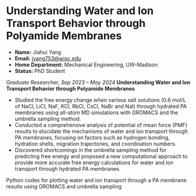 # Understanding Water and Ion Transport Behavior through Polyamide Membranes


- **Name:** Jiahui Yang
- **Email:** jyang753@wisc.edu
- **Home Department:** Mechanical Engineering, UW-Madison
- **Status:** PhD Student

*Graduate Researcher, Sep 2023 – May 2024*
**Understanding Water and Ion Transport Behavior through Polyamide Membranes**
- Studied the free energy change when various salt solutions (0.6 mol/L of NaCl, LiCl, NaF, KCl, RbCl, CsCl, NaBr and NaI) through hydrated PA membranes using all-atom MD simulations with GROMACS and the umbrella sampling method.
- Conducted a comprehensive analysis of potential of mean force (PMF) results to elucidate the mechanisms of water and ion transport through PA membranes, focusing on factors such as hydrogen bonding, hydration shells, migration trajectories, and coordination numbers.
- Discovered shortcomings in the umbrella sampling method for predicting free energy and proposed a new computational approach to provide more accurate free energy calculations for water and ion transport through hydrated PA membranes.


Python codes for plotting water and ion transport through a PA membrane results using GROMACS and umbrella sampling
